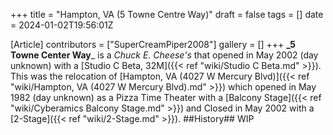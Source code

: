 +++
title = "Hampton, VA (5 Towne Centre Way)"
draft = false
tags = []
date = 2024-01-02T19:56:01Z

[Article]
contributors = ["SuperCreamPiper2008"]
gallery = []
+++
**_5 Towne Center Way**_ is a _Chuck E. Cheese's_ that opened in May 2002 (day unknown) with a [Studio C Beta, 32M]({{< ref "wiki/Studio C Beta.md" >}}).
This was the relocation of [Hampton, VA (4027 W Mercury Blvd)]({{< ref "wiki/Hampton, VA (4027 W Mercury Blvd).md" >}}) which opened in May 1982 (day unknown) as a Pizza Time Theater with a [Balcony Stage]({{< ref "wiki/Cyberamics Balcony Stage.md" >}}) and Closed in May 2002 with a [2-Stage]({{< ref "wiki/2-Stage.md" >}}).
##History##
WIP